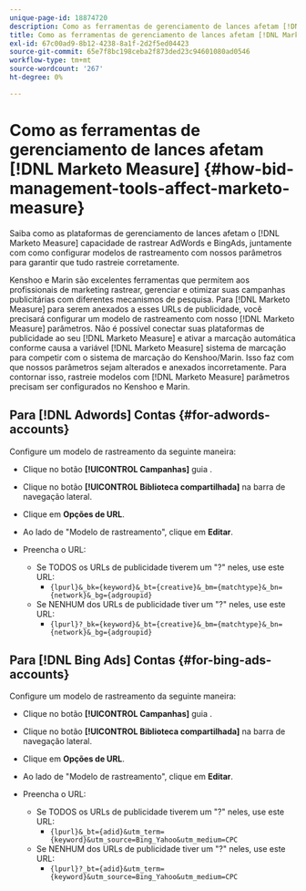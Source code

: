 ```yaml
---
unique-page-id: 18874720
description: Como as ferramentas de gerenciamento de lances afetam [!DNL Marketo Measure] - [!DNL Marketo Measure] - Documentação do produto
title: Como as ferramentas de gerenciamento de lances afetam [!DNL Marketo Measure]
exl-id: 67c00ad9-8b12-4238-8a1f-2d2f5ed04423
source-git-commit: 65e7f8bc198ceba2f873ded23c94601080ad0546
workflow-type: tm+mt
source-wordcount: '267'
ht-degree: 0%

---
```


# Como as ferramentas de gerenciamento de lances afetam [!DNL Marketo Measure] {#how-bid-management-tools-affect-marketo-measure}

Saiba como as plataformas de gerenciamento de lances afetam o [!DNL Marketo Measure] capacidade de rastrear AdWords e BingAds, juntamente com como configurar modelos de rastreamento com nossos parâmetros para garantir que tudo rastreie corretamente.

Kenshoo e Marin são excelentes ferramentas que permitem aos profissionais de marketing rastrear, gerenciar e otimizar suas campanhas publicitárias com diferentes mecanismos de pesquisa. Para [!DNL Marketo Measure] para serem anexados a esses URLs de publicidade, você precisará configurar um modelo de rastreamento com nosso [!DNL Marketo Measure] parâmetros. Não é possível conectar suas plataformas de publicidade ao seu [!DNL Marketo Measure] e ativar a marcação automática conforme causa a variável [!DNL Marketo Measure] sistema de marcação para competir com o sistema de marcação do Kenshoo/Marin. Isso faz com que nossos parâmetros sejam alterados e anexados incorretamente. Para contornar isso, rastreie modelos com [!DNL Marketo Measure] parâmetros precisam ser configurados no Kenshoo e Marin.

## Para [!DNL Adwords] Contas {#for-adwords-accounts}

Configure um modelo de rastreamento da seguinte maneira:

* Clique no botão **[!UICONTROL Campanhas]** guia .
* Clique no botão **[!UICONTROL Biblioteca compartilhada]** na barra de navegação lateral.
* Clique em **Opções de URL**.
* Ao lado de &quot;Modelo de rastreamento&quot;, clique em **Editar**.
* Preencha o URL:

   * Se TODOS os URLs de publicidade tiverem um &quot;?&quot; neles, use este URL:
      * `{lpurl}&_bk={keyword}&_bt={creative}&_bm={matchtype}&_bn={network}&_bg={adgroupid}`
   * Se NENHUM dos URLs de publicidade tiver um &quot;?&quot; neles, use este URL:
      * `{lpurl}?_bk={keyword}&_bt={creative}&_bm={matchtype}&_bn={network}&_bg={adgroupid}`


## Para [!DNL Bing Ads] Contas {#for-bing-ads-accounts}

Configure um modelo de rastreamento da seguinte maneira:

* Clique no botão **[!UICONTROL Campanhas]** guia .
* Clique no botão **[!UICONTROL Biblioteca compartilhada]** na barra de navegação lateral.
* Clique em **Opções de URL**.
* Ao lado de &quot;Modelo de rastreamento&quot;, clique em **Editar**.
* Preencha o URL:

   * Se TODOS os URLs de publicidade tiverem um &quot;?&quot; neles, use este URL:
      * `{lpurl}&_bt={adid}&utm_term={keyword}&utm_source=Bing_Yahoo&utm_medium=CPC`
   * Se NENHUM dos URLs de publicidade tiver um &quot;?&quot; neles, use este URL:
      * `{lpurl}?_bt={adid}&utm_term={keyword}&utm_source=Bing_Yahoo&utm_medium=CPC`
